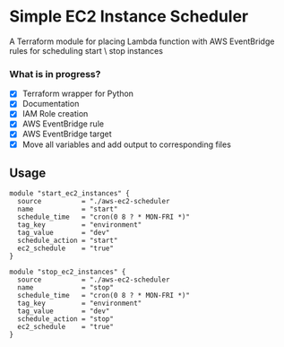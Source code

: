 # Simple EC2 Instance Scheduler
A Terraform module for placing Lambda function with AWS EventBridge rules for scheduling start \ stop instances
### What is in progress?

- [x] Terraform wrapper for Python
- [x] Documentation
- [x] IAM Role creation
- [x] AWS EventBridge rule
- [x] AWS EventBridge target
- [x] Move all variables and add output to corresponding files

## Usage
```hcl
module "start_ec2_instances" {
  source          = "./aws-ec2-scheduler
  name            = "start"
  schedule_time   = "cron(0 8 ? * MON-FRI *)"
  tag_key         = "environment"
  tag_value       = "dev"
  schedule_action = "start"
  ec2_schedule    = "true"
}

module "stop_ec2_instances" {
  source          = "./aws-ec2-scheduler
  name            = "stop"
  schedule_time   = "cron(0 8 ? * MON-FRI *)"
  tag_key         = "environment"
  tag_value       = "dev"
  schedule_action = "stop"
  ec2_schedule    = "true"
}
```
